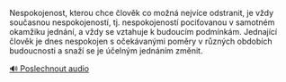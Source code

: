 
Nespokojenost, kterou chce člověk co možná nejvíce odstranit, je vždy současnou nespokojeností, tj. nespokojeností pociťovanou v samotném okamžiku jednání, a vždy se vztahuje k budoucím podmínkám. Jednající člověk je dnes nespokojen s očekávanými poměry v různých obdobích budoucnosti a snaží se je účelným jednáním změnit.

[🔊 Poslechnout audio](/data/7-paragraphs/audio/chapter_92/para_003-Nespokojenost-kterou-chce-lovk-co-mon-nejvce.mp3)
